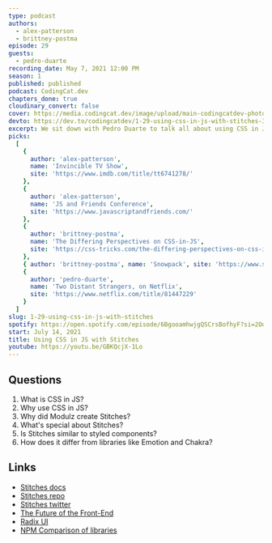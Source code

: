 ```yaml
---
type: podcast
authors:
  - alex-patterson
  - brittney-postma
episode: 29
guests:
  - pedro-duarte
recording_date: May 7, 2021 12:00 PM
season: 1
published: published
podcast: CodingCat.dev
chapters_done: true
cloudinary_convert: false
cover: https://media.codingcat.dev/image/upload/main-codingcatdev-photo/vz7ramuqpbyhcu3azajy.png
devto: https://dev.to/codingcatdev/1-29-using-css-in-js-with-stitches-3994
excerpt: We sit down with Pedro Duarte to talk all about using CSS in JavaScript and why Modulz created Stitches.
picks:
  [
    {
      author: 'alex-patterson',
      name: 'Invincible TV Show',
      site: 'https://www.imdb.com/title/tt6741278/'
    },
    {
      author: 'alex-patterson',
      name: 'JS and Friends Conference',
      site: 'https://www.javascriptandfriends.com/'
    },
    {
      author: 'brittney-postma',
      name: 'The Differing Perspectives on CSS-in-JS',
      site: 'https://css-tricks.com/the-differing-perspectives-on-css-in-js/'
    },
    { author: 'brittney-postma', name: 'Snowpack', site: 'https://www.snowpack.dev/' },
    {
      author: 'pedro-duarte',
      name: 'Two Distant Strangers, on Netflix',
      site: 'https://www.netflix.com/title/81447229'
    }
  ]
slug: 1-29-using-css-in-js-with-stitches
spotify: https://open.spotify.com/episode/6BgooamhwjgQSCrsBofhyF?si=2OdvuAbUTJyS3qX0M93LSA
start: July 14, 2021
title: Using CSS in JS with Stitches
youtube: https://youtu.be/GBKQcjX-1Lo
---
```


## Questions

1. What is CSS in JS?
2. Why use CSS in JS?
3. Why did Modulz create Stitches?
4. What's special about Stitches?
5. Is Stitches similar to styled components?
6. How does it differ from libraries like Emotion and Chakra?

## Links

- [Stitches docs](https://stitches.dev/docs/installation)
- [Stitches repo](https://github.com/modulz/stitches)
- [Stitches twitter](https://twitter.com/stitchesjs)
- [The Future of the Front-End](https://www.youtube.com/watch?v=Gw28VgyKGkw&t=3585s)
- [Radix UI](https://www.radix-ui.com/)
- [NPM Comparison of libraries](https://www.npmtrends.com/@chakra-ui/core-vs-@emotion/core-vs-styled-components-vs-@stitches/react)
